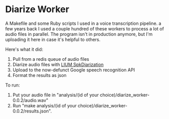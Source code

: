 Diarize Worker
==============

A Makefile and some Ruby scripts I used in a voice transcription pipeline. a few years back I used a couple hundred of these workers to process a lot of audio files in parallel. The program isn't in production anymore, but I'm uploading it here in case it's helpful to others.

Here's what it did:

1. Pull from a redis queue of audio files
2. Diarize audio files with [LIUM SpkDiarization](http://www-lium.univ-lemans.fr/diarization/doku.php/welcome)
3. Upload to the now-defunct Google speech recognition API
4. Format the results as json

To run:

1. Put your audio file in "analysis/(id of your choice)/diarize_worker-0.0.2/audio.wav"
2. Run "make analysis/(id of your choice)/diarize_worker-0.0.2/results.json".
